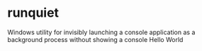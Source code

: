 # runquiet
Windows utility for invisibly launching a console application as a background process without showing a console
Hello World
